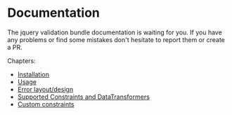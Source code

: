 Documentation
============
The jquery validation bundle documentation is waiting for you.
If you have any problems or find some mistakes don't hesitate to report them or create a PR.

Chapters:
- [Installation](install.md)
- [Usage](usage.md)
- [Error layout/design](layout.md)
- [Supported Constraints and DataTransformers](supported_constraints.md)
- [Custom constraints](custom_constraints.md)
